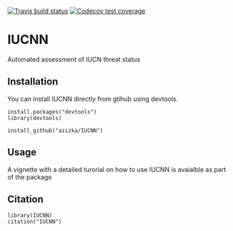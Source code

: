 [![Travis build status](https://travis-ci.com/azizka/IUCNN.svg?branch=master)](https://travis-ci.com/azizka/IUCNN)
[![Codecov test coverage](https://codecov.io/gh/azizka/IUCNN/branch/master/graph/badge.svg)](https://codecov.io/gh/azizka/IUCNN?branch=master)

# IUCNN
Automated assessment of IUCN threat status


## Installation
You can install IUCNN directly from gtihub using devtools.

```{r}
install.packages("devtools")
library(devtools)

install_github("azizka/IUCNN")
```

## Usage
A vignette with a detailed turorial on how to use IUCNN is avaialble as part of the package

## Citation

```{r}
library(IUCNN)
citation("IUCNN")
```
